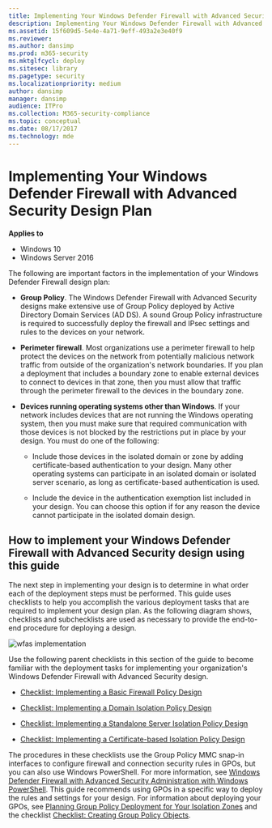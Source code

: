 ```yaml
---
title: Implementing Your Windows Defender Firewall with Advanced Security Design Plan (Windows 10)
description: Implementing Your Windows Defender Firewall with Advanced Security Design Plan
ms.assetid: 15f609d5-5e4e-4a71-9eff-493a2e3e40f9
ms.reviewer: 
ms.author: dansimp
ms.prod: m365-security
ms.mktglfcycl: deploy
ms.sitesec: library
ms.pagetype: security
ms.localizationpriority: medium
author: dansimp
manager: dansimp
audience: ITPro
ms.collection: M365-security-compliance
ms.topic: conceptual
ms.date: 08/17/2017
ms.technology: mde
---
```


# Implementing Your Windows Defender Firewall with Advanced Security Design Plan

**Applies to**
-   Windows 10
-   Windows Server 2016

The following are important factors in the implementation of your Windows Defender Firewall design plan:

-   **Group Policy**. The Windows Defender Firewall with Advanced Security designs make extensive use of Group Policy deployed by Active Directory Domain Services (AD DS). A sound Group Policy infrastructure is required to successfully deploy the firewall and IPsec settings and rules to the devices on your network.

-   **Perimeter firewall**. Most organizations use a perimeter firewall to help protect the devices on the network from potentially malicious network traffic from outside of the organization's network boundaries. If you plan a deployment that includes a boundary zone to enable external devices to connect to devices in that zone, then you must allow that traffic through the perimeter firewall to the devices in the boundary zone.

-   **Devices running operating systems other than Windows**. If your network includes devices that are not running the Windows operating system, then you must make sure that required communication with those devices is not blocked by the restrictions put in place by your design. You must do one of the following:

    -   Include those devices in the isolated domain or zone by adding certificate-based authentication to your design. Many other operating systems can participate in an isolated domain or isolated server scenario, as long as certificate-based authentication is used.

    -   Include the device in the authentication exemption list included in your design. You can choose this option if for any reason the device cannot participate in the isolated domain design.

## How to implement your Windows Defender Firewall with Advanced Security design using this guide


The next step in implementing your design is to determine in what order each of the deployment steps must be performed. This guide uses checklists to help you accomplish the various deployment tasks that are required to implement your design plan. As the following diagram shows, checklists and subchecklists are used as necessary to provide the end-to-end procedure for deploying a design.

![wfas implementation](images/wfas-implement.gif)

Use the following parent checklists in this section of the guide to become familiar with the deployment tasks for implementing your organization's Windows Defender Firewall with Advanced Security design.

-   [Checklist: Implementing a Basic Firewall Policy Design](checklist-implementing-a-basic-firewall-policy-design.md)

-   [Checklist: Implementing a Domain Isolation Policy Design](checklist-implementing-a-domain-isolation-policy-design.md)

-   [Checklist: Implementing a Standalone Server Isolation Policy Design](checklist-implementing-a-standalone-server-isolation-policy-design.md)

-   [Checklist: Implementing a Certificate-based Isolation Policy Design](checklist-implementing-a-certificate-based-isolation-policy-design.md)

The procedures in these checklists use the Group Policy MMC snap-in interfaces to configure firewall and connection security rules in GPOs, but you can also use Windows PowerShell. For more information, see [Windows Defender Firewall with Advanced Security Administration with Windows PowerShell](windows-firewall-with-advanced-security-administration-with-windows-powershell.md). This guide recommends using GPOs in a specific way to deploy the rules and settings for your design. For information about deploying your GPOs, see [Planning Group Policy Deployment for Your Isolation Zones](planning-group-policy-deployment-for-your-isolation-zones.md) and the checklist [Checklist: Creating Group Policy Objects](checklist-creating-group-policy-objects.md).
